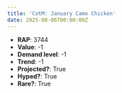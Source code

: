 ```yaml
---
title: 'CotM: January Camo Chicken'
date: 2025-08-06T00:00:00Z
---
```

- **RAP**: 3744
- **Value**: -1
- **Demand level**: -1
- **Trend**: -1
- **Projected?**: True
- **Hyped?**: True
- **Rare?**: True

